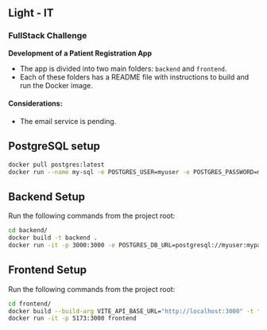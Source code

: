 ## Light - IT  
### FullStack Challenge

**Development of a Patient Registration App**

- The app is divided into two main folders: `backend` and `frontend`.
- Each of these folders has a README file with instructions to build and run the Docker image.

#### Considerations:
- The email service is pending.

## PostgreSQL setup
```bash
docker pull postgres:latest
docker run --name my-sql -e POSTGRES_USER=myuser -e POSTGRES_PASSWORD=mypassword -e POSTGRES_DB=mydatabase -p 5432:5432 -d postgres
```

## Backend Setup

Run the following commands from the project root:

```bash
cd backend/
docker build -t backend .
docker run -it -p 3000:3000 -e POSTGRES_DB_URL=postgresql://myuser:mypassword@host.docker.internal:5432/mydatabase -e PORT=3000 backend
```

## Frontend Setup

Run the following commands from the project root:

```bash
cd frontend/
docker build --build-arg VITE_API_BASE_URL="http://localhost:3000" -t frontend .
docker run -it -p 5173:3000 frontend
```